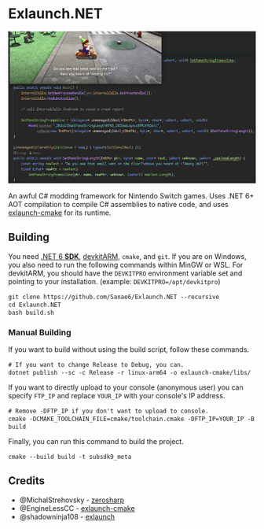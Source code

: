 # Exlaunch.NET

![example.png](example.png)

An awful C# modding framework for Nintendo Switch games.
Uses .NET 6+ AOT compilation to compile C# assemblies to native code, and uses [exlaunch-cmake](https://github.com/Sanae6/exlaunch-cmake) for its runtime.

## Building

You need [.NET 6 **SDK**](https://dotnet.microsoft.com/en-us/download), [devkitARM](https://devkitpro.org/wiki/Getting_Started), `cmake`, and `git`.
If you are on Windows, you also need to run the following commands within MinGW or WSL.
For devkitARM, you should have the `DEVKITPRO` environment variable set and pointing to your installation. (example: `DEVKITPRO=/opt/devkitpro`) 

```shell
git clone https://github.com/Sanae6/Exlaunch.NET --recursive
cd Exlaunch.NET
bash build.sh
```

### Manual Building
If you want to build without using the build script, follow these commands.
```shell
# If you want to change Release to Debug, you can.
dotnet publish --sc -c Release -r linux-arm64 -o exlaunch-cmake/libs/
``` 

If you want to directly upload to your console (anonymous user) you can specify `FTP_IP`
and replace `YOUR_IP` with your console's IP address.
```shell
# Remove -DFTP_IP if you don't want to upload to console.
cmake -DCMAKE_TOOLCHAIN_FILE=cmake/toolchain.cmake -DFTP_IP=YOUR_IP -B build
```

Finally, you can run this command to build the project.
```shell
cmake --build build -t subsdk9_meta
```

## Credits

- @MichalStrehovsky - [zerosharp](https://github.com/MichalStrehovsky/zerosharp)
- @EngineLessCC - [exlaunch-cmake](https://github.com/EngineLessCC/exlaunch-cmake)
- @shadowninja108 - [exlaunch](https://github.com/shadowninja108/exlaunch/)
